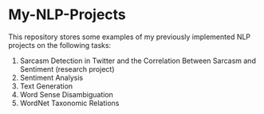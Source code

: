 # My-NLP-Projects

This repository stores some examples of my previously implemented NLP projects on the following tasks:
1. Sarcasm Detection in Twitter and the Correlation Between Sarcasm and Sentiment (research project)
2. Sentiment Analysis
3. Text Generation
4. Word Sense Disambiguation
5. WordNet Taxonomic Relations

